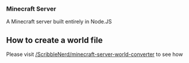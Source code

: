 ### Minecraft Server

A Minecraft server built entirely in Node.JS

## How to create a world file
Please visit [/ScribbleNerd/minecraft-server-world-converter](minecraft-server-world-converter) to see how